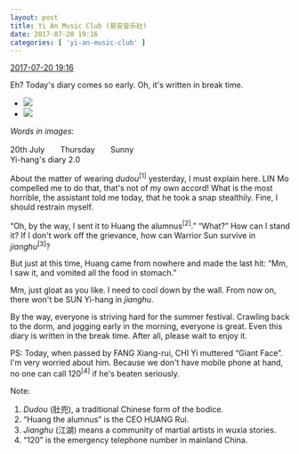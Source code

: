 ```yaml
---
layout: post
title: Yi An Music Club (易安音乐社)
date: 2017-07-20 19:16
categories: [ 'yi-an-music-club' ]
---
```


<div class="weibo-info">
  <a href="http://weibo.com/6094546964/FdhMjsiB5">2017-07-20 19:16</a>
</div>

Eh? Today's diary comes so early. Oh, it's written in break time.

<!-- more -->

<ul class="weibo-pic-list-1">
  <li class="weibo-pic">
    <a href="http://wx1.sinaimg.cn/mw690/006Es64Agy1fhqke5apaqj32c03401l0.jpg"><img src="http://wx1.sinaimg.cn/thumb150/006Es64Agy1fhqke5apaqj32c03401l0.jpg" /></a>
  </li>
  <li class="weibo-pic">
    <a href="http://wx1.sinaimg.cn/mw690/006Es64Agy1fhqke80ju0j32c03404qr.jpg"><img src="http://wx1.sinaimg.cn/thumb150/006Es64Agy1fhqke80ju0j32c03404qr.jpg" /></a>
  </li>
</ul>

*Words in images:*

20th July　　Thursday　　Sunny  
Yi-hang's diary 2.0

About the matter of wearing *dudou*<sup>[1]</sup> yesterday, I must explain here. LIN Mo compelled me to do that, that's not of my own accord! What is the most horrible, the assistant told me today, that he took a snap stealthily. Fine, I should restrain myself.

“Oh, by the way, I sent it to Huang the alumnus<sup>[2]</sup>.” “What?” How can I stand it? If I don't work off the grievance, how can Warrior Sun survive in *jianghu*<sup>[3]</sup>?

But just at this time, Huang came from nowhere and made the last hit: “Mm, I saw it, and vomited all the food in stomach.”

Mm, just gloat as you like. I need to cool down by the wall. From now on, there won't be SUN Yi-hang in *jianghu*.

By the way, everyone is striving hard for the summer festival. Crawling back to the dorm, and jogging early in the morning, everyone is great. Even this diary is written in the break time. After all, please wait to enjoy it.

PS: Today, when passed by FANG Xiang-rui, CHI Yi muttered “Giant Face”. I'm very worried about him. Because we don't have mobile phone at hand, no one can call 120<sup>[4]</sup> if he's beaten seriously.

Note:
1. *Dudou* (肚兜), a traditional Chinese form of the bodice.
2. “Huang the alumnus” is the CEO HUANG Rui.
3. *Jianghu* (江湖) means a community of martial artists in wuxia stories.
4. “120” is the emergency telephone number in mainland China.
